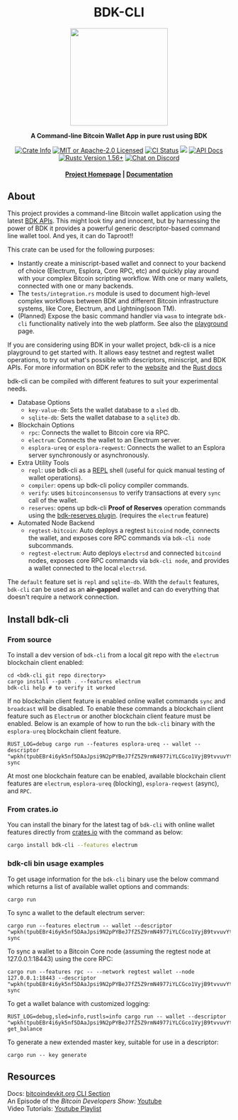 <div align="center">
  <h1>BDK-CLI</h1>

  <img src="https://github.com/bitcoindevkit/bdk/raw/master/static/bdk.png" width="220" />

  <p>
    <strong>A Command-line Bitcoin Wallet App in pure rust using BDK</strong>
  </p>

  <p>
    <a href="https://crates.io/crates/bdk-cli"><img alt="Crate Info" src="https://img.shields.io/crates/v/bdk-cli.svg"/></a>
    <a href="https://github.com/bitcoindevkit/bdk-cli/blob/master/LICENSE"><img alt="MIT or Apache-2.0 Licensed" src="https://img.shields.io/badge/license-MIT%2FApache--2.0-blue.svg"/></a>
    <a href="https://github.com/bitcoindevkit/bdk-cli/actions?query=workflow%3ACI"><img alt="CI Status" src="https://github.com/bitcoindevkit/bdk-cli/workflows/CI/badge.svg"></a>
    <a href="https://codecov.io/gh/bitcoindevkit/bdk-cli"><img src="https://codecov.io/gh/bitcoindevkit/bdk-cli/branch/master/graph/badge.svg"/></a>
    <a href="https://docs.rs/bdk-cli"><img alt="API Docs" src="https://img.shields.io/badge/docs.rs-bdk_cli-green"/></a>
    <a href="https://blog.rust-lang.org/2020/08/27/Rust-1.56.0.html"><img alt="Rustc Version 1.56+" src="https://img.shields.io/badge/rustc-1.56%2B-lightgrey.svg"/></a>
    <a href="https://discord.gg/d7NkDKm"><img alt="Chat on Discord" src="https://img.shields.io/discord/753336465005608961?logo=discord"></a>
  </p>

  <h4>
    <a href="https://bitcoindevkit.org">Project Homepage</a>
    <span> | </span>
    <a href="https://docs.rs/bdk-cli">Documentation</a>
  </h4>
</div>


## About

This project provides a command-line Bitcoin wallet application using the latest [BDK APIs](https://docs.rs/bdk/latest/bdk/wallet/struct.Wallet.html). This might look tiny and innocent, but by harnessing the power of BDK it provides a powerful generic descriptor-based command line wallet tool.
And yes, it can do Taproot!!

This crate can be used for the following purposes:
 - Instantly create a miniscript-based wallet and connect to your backend of choice (Electrum, Esplora, Core RPC, etc) and quickly play around with your complex Bitcoin scripting workflow. With one or many wallets, connected with one or many backends.
 - The `tests/integration.rs` module is used to document high-level complex workflows between BDK and different Bitcoin infrastructure systems, like Core, Electrum, and Lightning(soon TM).
 - (Planned) Expose the basic command handler via `wasm` to integrate `bdk-cli` functionality natively into the web platform. See also the [playground](https://bitcoindevkit.org/bdk-cli/playground/) page.

If you are considering using BDK in your wallet project, bdk-cli is a nice playground to get started with. It allows easy testnet and regtest wallet operations, to try out what's possible with descriptors, miniscript, and BDK APIs. For more information on BDK refer to the [website](https://bitcoindevkit.org/) and the [Rust docs](https://docs.rs/bdk/latest/bdk/index.html)

bdk-cli can be compiled with different features to suit your experimental needs.
  - Database Options
     - `key-value-db`: Sets the wallet database to a `sled` db.
     - `sqlite-db`: Sets the wallet database to a `sqlite3` db.
  - Blockchain Options
     - `rpc`: Connects the wallet to Bitcoin core via RPC.
     - `electrum`: Connects the wallet to an Electrum server.
     - `esplora-ureq` or `esplora-reqwest`: Connects the wallet to an Esplora server synchronously or asynchronously.
  - Extra Utility Tools
     - `repl`: use bdk-cli as a [REPL](https://codewith.mu/en/tutorials/1.0/repl) shell (useful for quick manual testing of wallet operations).
     - `compiler`: opens up bdk-cli policy compiler commands.
     - `verify`: uses `bitcoinconsensus` to verify transactions at every `sync` call of the wallet.
     - `reserves`: opens up bdk-cli **Proof of Reserves** operation commands using the [bdk-reserves plugin](https://github.com/bitcoindevkit/bdk-reserves). (requires the `electrum` feature)
   - Automated Node Backend
     - `regtest-bitcoin`: Auto deploys a regtest `bitcoind` node, connects the wallet, and exposes core RPC commands via `bdk-cli node` subcommands.
     - `regtest-electrum`: Auto deploys `electrsd` and connected `bitcoind` nodes, exposes core RPC commands via `bdk-cli node`, and provides a wallet connected to the local `electrsd`.
    
The `default` feature set is `repl` and `sqlite-db`. With the `default` features, `bdk-cli` can be used as an **air-gapped** wallet and can do everything that doesn't require a network connection.


## Install bdk-cli
### From source
To install a dev version of `bdk-cli` from a local git repo with the `electrum` blockchain client enabled:

```shell
cd <bdk-cli git repo directory>
cargo install --path . --features electrum
bdk-cli help # to verify it worked
```

If no blockchain client feature is enabled online wallet commands `sync` and `broadcast` will be 
disabled. To enable these commands a blockchain client feature such as `Electrum` or another 
blockchain client feature must be enabled. Below is an example of how to run the `bdk-cli` binary with
the `esplora-ureq` blockchain client feature.

```shell
RUST_LOG=debug cargo run --features esplora-ureq -- wallet --descriptor "wpkh(tpubEBr4i6yk5nf5DAaJpsi9N2pPYBeJ7fZ5Z9rmN4977iYLCGco1VyjB9tvvuvYtfZzjD5A8igzgw3HeWeeKFmanHYqksqZXYXGsw5zjnj7KM9/*)" sync
```

At most one blockchain feature can be enabled, available blockchain client features are
`electrum`, `esplora-ureq` (blocking), `esplora-reqwest` (async), and `RPC`.

### From crates.io
You can install the binary for the latest tag of `bdk-cli` with online wallet features 
directly from [crates.io](https://crates.io/crates/bdk-cli) with the command as below:
```sh
cargo install bdk-cli --features electrum
```

### bdk-cli bin usage examples

To get usage information for the `bdk-cli` binary use the below command which returns a list of
available wallet options and commands:

```shell
cargo run
```

To sync a wallet to the default electrum server:

```shell
cargo run --features electrum -- wallet --descriptor "wpkh(tpubEBr4i6yk5nf5DAaJpsi9N2pPYBeJ7fZ5Z9rmN4977iYLCGco1VyjB9tvvuvYtfZzjD5A8igzgw3HeWeeKFmanHYqksqZXYXGsw5zjnj7KM9/*)" sync
```

To sync a wallet to a Bitcoin Core node (assuming the regtest node at 127.0.0.1:18443) using the core RPC:

```shell
cargo run --features rpc -- --network regtest wallet --node 127.0.0.1:18443 --descriptor "wpkh(tpubEBr4i6yk5nf5DAaJpsi9N2pPYBeJ7fZ5Z9rmN4977iYLCGco1VyjB9tvvuvYtfZzjD5A8igzgw3HeWeeKFmanHYqksqZXYXGsw5zjnj7KM9/*)" sync
```

To get a wallet balance with customized logging:

```shell
RUST_LOG=debug,sled=info,rustls=info cargo run -- wallet --descriptor "wpkh(tpubEBr4i6yk5nf5DAaJpsi9N2pPYBeJ7fZ5Z9rmN4977iYLCGco1VyjB9tvvuvYtfZzjD5A8igzgw3HeWeeKFmanHYqksqZXYXGsw5zjnj7KM9/*)" get_balance
```

To generate a new extended master key, suitable for use in a descriptor:

```shell
cargo run -- key generate
```

## Resources
Docs: [bitcoindevkit.org CLI Section](https://bitcoindevkit.org/bdk-cli/installation/)  
An Episode of the _Bitcoin Developers Show_: [Youtube](https://www.youtube.com/watch?v=-Q8OD8NCEe4)  
Video Tutorials: [Youtube Playlist](https://www.youtube.com/playlist?list=PLmyfVqsSelG3jSobvpY3GoNKDtAumsrg3)  
